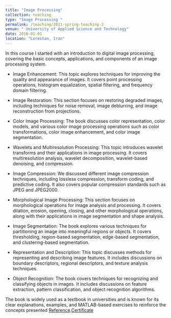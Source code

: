 ```yaml
---
title: "Image Processing"
collection: teaching
type: "Image Processing "
permalink: /teaching/2011-spring-teaching-2
venue: " University of Applied Science and Technology"
date: 2016-01-01
location: "Lorestan, Iran"
---
```

 
In this course I started with an introduction to digital image processing, covering the basic concepts, applications, and components of an image processing system.

- Image Enhancement:
 This topic explores techniques for improving the quality and appearance of images. It covers point processing operations, histogram equalization, spatial filtering, and frequency domain filtering.

- Image Restoration:
This section focuses on restoring degraded images, including techniques for noise removal, image deblurring, and image reconstruction from projections.

- Color Image Processing: 
The book discusses color representation, color models, and various color image processing operations such as color transformations, color image enhancement, and color image segmentation.

- Wavelets and Multiresolution Processing:
This topic introduces wavelet transforms and their applications in image processing. It covers multiresolution analysis, wavelet decomposition, wavelet-based denoising, and compression.

- Image Compression: 
We discussed different image compression techniques, including lossless compression, transform coding, and predictive coding. It also covers popular compression standards such as JPEG and JPEG2000.

- Morphological Image Processing:
This section focuses on morphological operations for image analysis and processing. It covers dilation, erosion, opening, closing, and other morphological operations, along with their applications in image segmentation and shape analysis.

- Image Segmentation:
The book explores various techniques for partitioning an image into meaningful regions or objects. It covers thresholding, region-based segmentation, edge-based segmentation, and clustering-based segmentation.

- Representation and Description: 
This topic discusses methods for representing and describing image features. It includes discussions on boundary descriptors, regional descriptors, and texture analysis techniques.

- Object Recognition: 
The book covers techniques for recognizing and classifying objects in images. It includes discussions on feature extraction, pattern classification, and object recognition algorithms.

The book is widely used as a textbook in universities and is known for its clear explanations, examples, and MATLAB-based exercises to reinforce the concepts presented [Reference](https://sde.uoc.ac.in/sites/default/files/sde_videos/Digital%20Image%20Processing%203rd%20ed.%20-%20R.%20Gonzalez,%20R.%20Woods-ilovepdf-compressed.pdf).[Certificate](/files/bojan)


